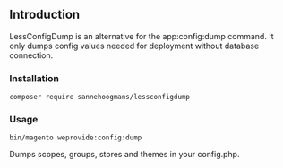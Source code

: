 ## Introduction

LessConfigDump is an alternative for the app:config:dump command. It only dumps config values needed for deployment without database connection. 

### Installation
```
composer require sannehoogmans/lessconfigdump
```

### Usage
```
bin/magento weprovide:config:dump
```

Dumps scopes, groups, stores and themes in your config.php. 
